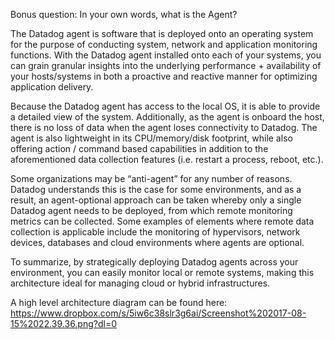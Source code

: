 Bonus question: In your own words, what is the Agent?

The Datadog agent is software that is deployed onto an operating system for the purpose of conducting system, network and application monitoring functions.  With the Datadog agent installed onto each of your systems, you can grain granular insights into the underlying performance + availability of your hosts/systems in both a proactive and reactive manner for optimizing application delivery.

Because the Datadog agent has access to the local OS, it is able to provide a detailed view of the system.   Additionally, as the agent is onboard the host, there is no loss of data when the agent loses connectivity to Datadog.  The agent is also lightweight in its CPU/memory/disk footprint, while also offering action / command based capabilities in addition to the aforementioned data collection features (i.e. restart a process, reboot, etc.).

Some organizations may be “anti-agent” for any number of reasons.  Datadog understands this is the case for some environments, and as a result, an agent-optional approach can be taken whereby only a single Datadog agent needs to be deployed, from which remote monitoring metrics can be collected.    Some examples of elements where remote data collection is applicable include the monitoring of hypervisors, network devices, databases and cloud environments where agents are optional.

To summarize, by strategically deploying Datadog agents across your environment, you can easily monitor local or remote systems, making this architecture ideal for managing cloud or hybrid infrastructures.

A high level architecture diagram can be found here:  https://www.dropbox.com/s/5iw6c38slr3g6ai/Screenshot%202017-08-15%2022.39.36.png?dl=0
